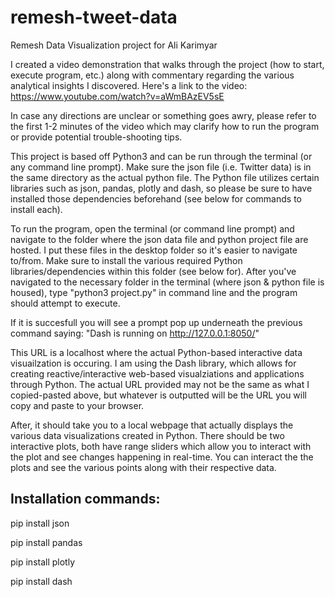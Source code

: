 # remesh-tweet-data
Remesh Data Visualization project for Ali Karimyar

I created a video demonstration that walks through the project (how to start, execute program, etc.) along with commentary regarding the various analytical insights I discovered. 
Here's a link to the video: https://www.youtube.com/watch?v=aWmBAzEV5sE 

In case any directions are unclear or something goes awry, please refer to the first 1-2 minutes of the video which may clarify how to run the program or provide potential trouble-shooting tips. 

This project is based off Python3 and can be run through the terminal (or any command line prompt). Make sure the json file (i.e. Twitter data) is in the same directory as the actual python file. The Python file utilizes certain libraries such as json, pandas, plotly and dash, so please be sure to have installed those dependencies beforehand (see below for commands to install each).

To run the program, open the terminal (or command line prompt) and navigate to the folder where the json data file and python project file are hosted. I put these files in the desktop folder so it's easier to navigate to/from. Make sure to install the various required Python libraries/dependencies within this folder (see below for). After you've navigated to the necessary folder in the terminal (where json & python file is housed), type "python3 project.py" in command line and the program should attempt to execute. 

If it is succesfull you will see a prompt pop up underneath the previous command saying: "Dash is running on http://127.0.0.1:8050/" 

This URL is a localhost where the actual Python-based interactive data visuailzation is occuring. I am using the Dash library, which allows for creating reactive/interactive web-based visualziations and applications through Python. The actual URL provided may not be the same as what I copied-pasted above, but whatever is outputted will be the URL you will copy and paste to your browser. 

After, it should take you to a local webpage that actually displays the various data visualizations created in Python. There should be two interactive plots, both have range sliders which allow you to interact with the plot and see changes happening in real-time. You can interact the the plots and see the various points along with their respective data. 

## Installation commands:

pip install json 

pip install pandas

pip install plotly

pip install dash
